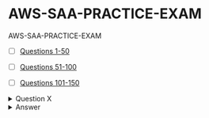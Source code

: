 # AWS-SAA-PRACTICE-EXAM
AWS-SAA-PRACTICE-EXAM

- [ ]  [Questions 1-50](https://github.com/omeatai/AWS-SAA-PRACTICE-EXAM/blob/main/001_050.md)
- [ ]  [Questions 51-100](https://github.com/omeatai/AWS-SAA-PRACTICE-EXAM/blob/main/051_100.md)
- [ ]  [Questions 101-150](https://github.com/omeatai/AWS-SAA-PRACTICE-EXAM/blob/main/101_150.md)


<details>
  <summary>Question X</summary>

- [ ] A.  Turn  


</details>

<details>
  <summary>Answer</summary>

- [ ] A.  Turn


</details>








